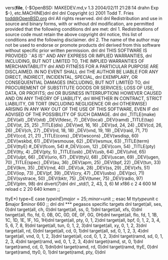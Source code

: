vers(__file__,
	{-$OpenBSD: MAKEDEV.md,v 1.3 2004/02/11 21:28:14 drahn Exp $-},
etc.MACHINE)dnl
dnl
dnl Copyright (c) 2001 Todd T. Fries <todd@OpenBSD.org>
dnl All rights reserved.
dnl
dnl Redistribution and use in source and binary forms, with or without
dnl modification, are permitted provided that the following conditions
dnl are met:
dnl 1. Redistributions of source code must retain the above copyright
dnl    notice, this list of conditions and the following disclaimer.
dnl 2. The name of the author may not be used to endorse or promote products
dnl    derived from this software without specific prior written permission.
dnl
dnl THIS SOFTWARE IS PROVIDED ``AS IS'' AND ANY EXPRESS OR IMPLIED WARRANTIES,
dnl INCLUDING, BUT NOT LIMITED TO, THE IMPLIED WARRANTIES OF MERCHANTABILITY
dnl AND FITNESS FOR A PARTICULAR PURPOSE ARE DISCLAIMED.  IN NO EVENT SHALL
dnl THE AUTHOR BE LIABLE FOR ANY DIRECT, INDIRECT, INCIDENTAL, SPECIAL,
dnl EXEMPLARY, OR CONSEQUENTIAL DAMAGES (INCLUDING, BUT NOT LIMITED TO,
dnl PROCUREMENT OF SUBSTITUTE GOODS OR SERVICES; LOSS OF USE, DATA, OR PROFITS;
dnl OR BUSINESS INTERRUPTION) HOWEVER CAUSED AND ON ANY THEORY OF LIABILITY,
dnl WHETHER IN CONTRACT, STRICT LIABILITY, OR TORT (INCLUDING NEGLIGENCE OR
dnl OTHERWISE) ARISING IN ANY WAY OUT OF THE USE OF THIS SOFTWARE, EVEN IF
dnl ADVISED OF THE POSSIBILITY OF SUCH DAMAGE.
dnl
dnl
_TITLE(make)
_DEV(all)
_DEV(std)
_DEV(fdesc, 7)
_DEV(local)
_DEV(ramd)
_TITLE(tap)
_DEV(st, 25, 25)
_TITLE(dis)
_DEV(wd, 16, 16)
_DEV(sd, 24, 24)
_DEV(cd, 26, 26)
_DEV(ch, 27)
_DEV(rd, 18, 18)
_DEV(vnd, 19, 19)
_DEV(raid, 71, 71)
_DEV(ccd, 21, 21)
_TITLE(cons)
_DEV(wscons)
_DEV(wsdisp, 60)
_DEV(wskbd, 61)
_DEV(wsmouse, 62)
_DEV(wsmux, 63)
_TITLE(term)
_DEV(ttyE)
#_DEV(fcom, 54)
#_DEV(com, 12)
_DEV(com, 54)
_TITLE(pty)
_DEV(tty, 4)
_DEV(pty, 5)
_TITLE(usb)
_DEV(usb, 64)
_DEV(uhid, 65)
_DEV(ulpt, 66)
_DEV(urio, 67)
_DEV(ttyU, 68)
_DEV(uscan, 69)
_DEV(ugen, 70)
_TITLE(spec)
_DEV(au, 36)
_DEV(apm, 25)
_DEV(bpf, 22)
_DEV(tun, 33)
_DEV(lkm, 35)
_DEV(rnd, 40)
_DEV(uk, 28)
_DEV(ss, 29)
_DEV(xfs, 51)
_DEV(iop, 73)
_DEV(pf, 39)
_DEV(cry, 47)
_DEV(usbs)
_DEV(pci, 71)
_DEV(systrace, 50)
_DEV(bktr, 75)
_DEV(tuner, 75)
_DEV(radio, 97)
_DEV(ptm, 98)
dnl
divert(7)dnl
dnl
_std(1, 2, 43, 3, 6)
	M xf86		c 2 4 600
	M reload	c 2 20 640 kmem
	;;

ttyE*)
	type=E
	case $type in
	E)	major=25; minor=$unit ;;
	esac
	M tty$type$unit c $major $minor 660
	;;
dnl
dnl *** pegasos specific targets
dnl
target(all, ses, 0)dnl
target(all, ch, 0)dnl
target(all, ss, 0, 1)dnl
target(all, xfs, 0)dnl
twrget(all, flo, fd, 0, 0B, 0C, 0D, 0E, 0F, 0G, 0H)dnl
twrget(all, flo, fd, 1, 1B, 1C, 1D, 1E, 1F, 1G, 1H)dnl
target(all, pty, 0, 1, 2)dnl
target(all, bpf, 0, 1, 2, 3, 4, 5, 6, 7, 8, 9)dnl
target(all, tun, 0, 1, 2, 3)dnl
target(all, xy, 0, 1, 2, 3)dnl
target(all, rd, 0)dnl
target(all, cd, 0, 1)dnl
target(all, sd, 0, 1, 2, 3, 4)dnl
target(all, vnd, 0, 1, 2, 3)dnl
target(all, ccd, 0, 1, 2, 3)dnl
target(ramd, sd, 0, 1, 2, 3, 4)dnl
target(ramd, wd, 0, 1, 2, 3, 4)dnl
target(ramd, st, 0, 1)dnl
target(ramd, cd, 0, 1)dnl)dnl
target(ramd, rd, 0)dnl
target(ramd, ttyE, 0)dnl
target(ramd, tty0, 0, 1)dnl
target(ramd, pty, 0)dnl
